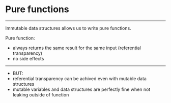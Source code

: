 <!-- header: '**F# Data Structures**' -->

# Pure functions

---

Immutable data structures allows us to write pure functions.

Pure function:
- always returns the same result for the same input (referential transparency)
- no side effects

---

- BUT:
- referential transparency can be achived even with mutable data structures
- mutable variables and data structures are perfectly fine when not leaking outside of function


